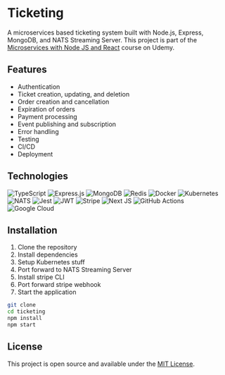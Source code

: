 # Ticketing

A microservices based ticketing system built with Node.js, Express, MongoDB, and NATS Streaming Server. This project is part of the [Microservices with Node JS and React](https://www.udemy.com/course/microservices-with-node-js-and-react/) course on Udemy.

## Features

- Authentication
- Ticket creation, updating, and deletion
- Order creation and cancellation
- Expiration of orders
- Payment processing
- Event publishing and subscription
- Error handling
- Testing
- CI/CD
- Deployment

## Technologies

![TypeScript](https://img.shields.io/badge/typescript-%23007ACC.svg?style=for-the-badge&logo=typescript&logoColor=white)
![Express.js](https://img.shields.io/badge/express.js-%23404d59.svg?style=for-the-badge&logo=express&logoColor=%2361DAFB)
![MongoDB](https://img.shields.io/badge/MongoDB-%234ea94b.svg?style=for-the-badge&logo=mongodb&logoColor=white)
![Redis](https://img.shields.io/badge/redis-%23DD0031.svg?style=for-the-badge&logo=redis&logoColor=white)
![Docker](https://img.shields.io/badge/docker-%230db7ed.svg?style=for-the-badge&logo=docker&logoColor=white)
![Kubernetes](https://img.shields.io/badge/kubernetes-%23326ce5.svg?style=for-the-badge&logo=kubernetes&logoColor=white)
![NATS](https://img.shields.io/badge/NATS-black?style=for-the-badge&logo=nats&logoColor=white)
![Jest](https://img.shields.io/badge/-jest-%23C21325?style=for-the-badge&logo=jest&logoColor=white)
![JWT](https://img.shields.io/badge/JWT-black?style=for-the-badge&logo=JSON%20web%20tokens)
![Stripe](https://img.shields.io/badge/Stripe-%2351A5BA.svg?style=for-the-badge&logo=Stripe&logoColor=white)
![Next JS](https://img.shields.io/badge/Next-black?style=for-the-badge&logo=next.js&logoColor=white)
![GitHub Actions](https://img.shields.io/badge/GitHub%20Actions-%232671E5.svg?style=for-the-badge&logo=github%20actions&logoColor=white)
![Google Cloud](https://img.shields.io/badge/Google%20Cloud-%234285F4.svg?style=for-the-badge&logo=google%20cloud&logoColor=white)

## Installation

1. Clone the repository
2. Install dependencies
3. Setup Kubernetes stuff
4. Port forward to NATS Streaming Server
5. Install stripe CLI
6. Port forward stripe webhook
7. Start the application

```bash
git clone
cd ticketing
npm install
npm start
```

## License

This project is open source and available under the [MIT License](LICENSE).
